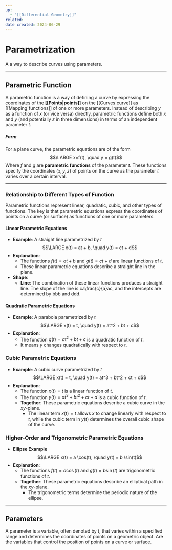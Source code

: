 ```yaml
---
up:
  - "[[Differential Geometry]]"
related: 
date created: 2024-06-29
---
```

# Parametrization
A a way to describe curves using parameters.

- - -
## Parametric Function
A parametric function is a way of defining a curve by expressing the coordinates of the **[[Points|points]]** on the [[Curves|curve]] as [[Mapping|functions]] of one or more parameters. 
	Instead of describing $y$ as a function of $x$ (or vice versa) directly, parametric functions define both $x$ and $y$ (and potentially $z$ in three dimensions) in terms of an independent parameter $t$.
##### Form
For a plane curve, the parametric equations are of the form
$$\LARGE x=f(t), \quad y = g(t)$$
Where $f$ and $g$ are **parametric functions** of the parameter $t$.
These functions specify the coordinates $(x, y, z)$ of points on the curve as the parameter $t$ varies over a certain interval.

- - -
### Relationship to Different Types of Function
Parametric functions represent linear, quadratic, cubic, and other types of functions. 
	The key is that parametric equations express the coordinates of points on a curve (or surface) as functions of one or more parameters. 
#### Linear Parametric Equations
- **Example**: A straight line parametrized by $t$
$$\LARGE x(t) = at + b, \quad y(t) = ct + d$$
- **Explanation**: 
	- The functions $f(t) = at + b$ and $g(t) = ct + d$ are linear functions of $t$. 
	- These linear parametric equations describe a straight line in the plane.
- **Shape**:
	- **Line**: The combination of these linear functions produces a straight line. The slope of the line is ca\frac{c}{a}ac​, and the intercepts are determined by bbb and ddd.
#### Quadratic Parametric Equations
- **Example**: A parabola parametrized by $t$
$$\LARGE x(t) = t, \quad y(t) = at^2 + bt + c$$
- **Explanation**: 
	- The function $g(t) = at^2 + bt + c$ is a quadratic function of $t$. 
	- It means $y$ changes quadratically with respect to $t$.
### Cubic Parametric Equations
- **Example**: A cubic curve parametrized by $t$
$$\LARGE x(t) = t, \quad y(t) = at^3 + bt^2 + ct + d$$
- **Explanation**:
	- The function $x(t) = t$ is a linear function of $t$.
	- The function $y(t) = at^3 + bt^2 + ct + d$ is a cubic function of $t$.
	- **Together**: These parametric equations describe a cubic curve in the $xy$-plane. 
		- The linear term $x(t) = t$ allows $x$ to change linearly with respect to $t$, while the cubic term in $y(t)$ determines the overall cubic shape of the curve.
### Higher-Order and Trigonometric Parametric Equations
- **Ellipse Example**
$$\LARGE x(t) = a \cos(t), \quad y(t) = b \sin(t)$$
- **Explanation**: 
	- The functions $f(t) = a \cos(t)$ and $g(t) = b \sin(t)$ are trigonometric functions of $t$. 
	- **Together**: These parametric equations describe an elliptical path in the $xy$-plane. 
		- The trigonometric terms determine the periodic nature of the ellipse.
- - - 
## Parameters
A parameter is a variable, often denoted by $t$, that varies within a specified range and determines the coordinates of points on a geometric object.
	Are the variables that control the position of points on a curve or surface.